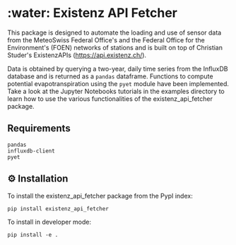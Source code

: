 # :water: Existenz API Fetcher

This package is designed to automate the loading and use of sensor data from the MeteoSwiss Federal Office's
and the Federal Office for the Environment's (FOEN) networks of stations and is built on top of Christian Studer's ExistenzAPIs (https://api.existenz.ch/).

Data is obtained by querying a two-year, daily time series from the InfluxDB database and is returned as a `pandas` dataframe.
Functions to compute potential evapotranspiration using the `pyet` module have been implemented.
Take a look at the Jupyter Notebooks tutorials in the examples directory to learn how to use the various functionalities of the existenz_api_fetcher package.

## Requirements
```
pandas
influxdb-client
pyet
```

## :gear: Installation
To install the existenz_api_fetcher package from the PypI index:

`pip install existenz_api_fetcher`

To install in developer mode:

`pip install -e .`


